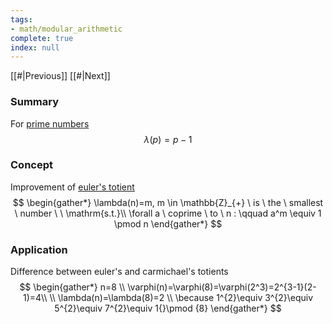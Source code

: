```yaml
---
tags:
- math/modular_arithmetic
complete: true
index: null
---
```

[[#|Previous]]   [[#|Next]]

### Summary
For [prime numbers](/labyrinth/notes/math/others/prime_numbers)
$$
\lambda(p) = p-1
$$

### Concept
Improvement of [euler's totient](/labyrinth/notes/math/others/euler's_totient)
$$
\begin{gather*}
\lambda(n)=m, m \in \mathbb{Z}_{+} \ is \ the \ smallest \ number \ \ \mathrm{s.t.}\\
\forall a \ coprime \ to \ n : \qquad a^m \equiv 1 \pmod n
\end{gather*}
$$

### Application
Difference between euler's and carmichael's totients
$$
\begin{gather*}
n=8 \\
\varphi(n)=\varphi(8)=\varphi(2^3)=2^{3-1}(2-1)=4\\
\\
\lambda(n)=\lambda(8)=2 \\
\because 1^{2}\equiv 3^{2}\equiv 5^{2}\equiv 7^{2}\equiv 1{}\pmod {8}
\end{gather*}
$$